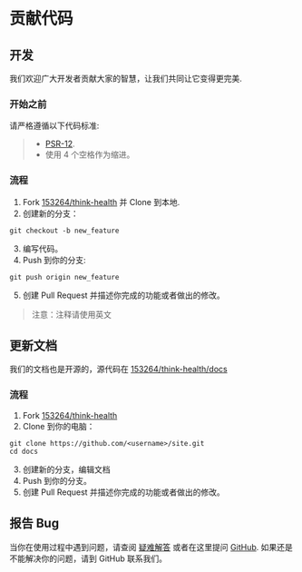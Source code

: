 # 贡献代码

## 开发

我们欢迎广大开发者贡献大家的智慧，让我们共同让它变得更完美.

### 开始之前

请严格遵循以下代码标准:

> - [PSR-12](https://github.com/php-fig/fig-standards/blob/master/accepted/PSR-12-extended-coding-style-guide.md).
> - 使用 4 个空格作为缩进。

### 流程

1. Fork [153264/think-health](https://github.com/153264/think-health) 并 Clone 到本地.
2. 创建新的分支：

```shell:no-line-numbers
git checkout -b new_feature
```

3. 编写代码。
4. Push 到你的分支:

```shell:no-line-numbers
git push origin new_feature
```

5. 创建 Pull Request 并描述你完成的功能或者做出的修改。

> 注意：注释请使用英文

## 更新文档

我们的文档也是开源的，源代码在 [153264/think-health/docs](https://github.com/153264/think-health/tree/main/docs)

### 流程

1. Fork [153264/think-health](https://github.com/153264/think-health)
2. Clone 到你的电脑：

```shell:no-line-numbers
git clone https://github.com/<username>/site.git
cd docs
```

3. 创建新的分支，编辑文档
4. Push 到你的分支。
5. 创建 Pull Request 并描述你完成的功能或者做出的修改。

## 报告 Bug

当你在使用过程中遇到问题，请查阅 [疑难解答](troubleshooting.md) 或者在这里提问 [GitHub](https://github.com/153264/think-health/issues). 如果还是不能解决你的问题，请到 GitHub 联系我们。
